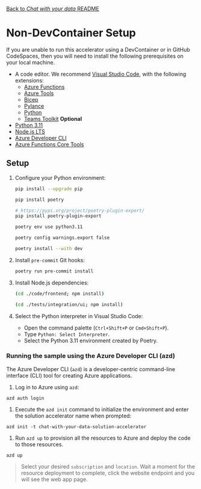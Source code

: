 [Back to *Chat with your data* README](../README.md)

# Non-DevContainer Setup

If you are unable to run this accelerator using a DevContainer or in GitHub CodeSpaces, then you will need to install the following prerequisites on your local machine.

- A code editor. We recommend [Visual Studio Code](https://code.visualstudio.com/), with the following extensions:
  - [Azure Functions](https://marketplace.visualstudio.com/items?itemName=ms-azuretools.vscode-azurefunctions)
  - [Azure Tools](https://marketplace.visualstudio.com/items?itemName=ms-vscode.vscode-node-azure-pack)
  - [Bicep](https://marketplace.visualstudio.com/items?itemName=ms-azuretools.vscode-bicep)
  - [Pylance](https://marketplace.visualstudio.com/items?itemName=ms-python.vscode-pylance)
  - [Python](https://marketplace.visualstudio.com/items?itemName=ms-python.python)
  - [Teams Toolkit](https://marketplace.visualstudio.com/items?itemName=TeamsDevApp.ms-teams-vscode-extension) **Optional**
- [Python 3.11](https://www.python.org/downloads/release/python-3119/)
- [Node.js LTS](https://nodejs.org/en)
- [Azure Developer CLI](https://learn.microsoft.com/en-us/azure/developer/azure-developer-cli/install-azd)
- [Azure Functions Core Tools](https://docs.microsoft.com/en-us/azure/azure-functions/functions-run-local)

## Setup

1. Configure your Python environment:

    ```bash
    pip install --upgrade pip

    pip install poetry

    # https://pypi.org/project/poetry-plugin-export/
    pip install poetry-plugin-export

    poetry env use python3.11

    poetry config warnings.export false

    poetry install --with dev
    ```

1. Install `pre-commit` Git hooks:

    ```bash
    poetry run pre-commit install
    ```

1. Install Node.js dependencies:

    ```bash
    (cd ./code/frontend; npm install)

    (cd ./tests/integration/ui; npm install)
    ```

1. Select the Python interpreter in Visual Studio Code:

    - Open the command palette (`Ctrl+Shift+P` or `Cmd+Shift+P`).
    - Type `Python: Select Interpreter`.
    - Select the Python 3.11 environment created by Poetry.

### Running the sample using the Azure Developer CLI (azd)

The Azure Developer CLI (`azd`) is a developer-centric command-line interface (CLI) tool for creating Azure applications.

1. Log in to Azure using `azd`:

  ```
  azd auth login
  ```

1. Execute the `azd init` command to initialize the environment and enter the solution accelerator name when prompted:

  ```
  azd init -t chat-with-your-data-solution-accelerator
  ```

1. Run `azd up` to provision all the resources to Azure and deploy the code to those resources.

  ```
  azd up
  ```

  > Select your desired `subscription` and `location`. Wait a moment for the resource deployment to complete, click the website endpoint and you will see the web app page.
